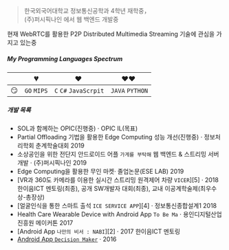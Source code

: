 
> 한국외국어대학교 정보통신공학과 4학년 재학중，  
> (주)퍼시픽나인 에서 웹 백엔드 개발중

현재 WebRTC를 활용한 P2P Distributed Multimedia Streaming 기술에 관심을 가지고 있는중

##### My Programming Languages Spectrum

|     | 💔️           | ❤️ ️                                          | ❤️❤️ ️                                          |
| --- | ------------- | --------------------------------------------- | ----------------------------------------------- |
| 😏  | `GO` `MIPS` | `C` `C#` `JavaScrpit`                | `JAVA` `PYTHON`                      |                          |



##### 개발 목록

- SOL과 함께하는 OPIC(진행중) · OPIC IL(목표)
- Partial Offloading 기법을 활용한 Edge Computing 성능 개선(진행중) · 정보처리학회 춘계학술대회 2019
- 소상공인을 위한 전단지 안드로이드 어플 `가게를 부탁해` 웹 백엔드 & 스트리밍 서버 개발 · (주)퍼시픽나인 2019
- Edge Computing을 활용한 무인 마켓· 졸업논문(ESE LAB) 2019
- [VR과 360도 카메라를 이용한 실시간 스트리밍 원격제어 차량 `VICER`][5] · 2018 한이음ICT 멘토링(최종), 공개 SW개발자 대회(최종), 교내 이공계학술제(최우수상-총장상)
- [얼굴인식을 통한 스마트 출석 `ICE SERVICE APP`][4] · 정보통신종합설계1 2018 
- Health Care Wearable Device with Android App `To Be Ma` · 용인디지털산업진흥원 메이커톤 2017
- [Android App `나만의 비서 : NABI`][2] · 2017 한이음ICT 멘토링
- [Android App `Decision Maker`][1] · 2016

[1]: //huangxuan.me/2015/07/09/js-module-7day/
